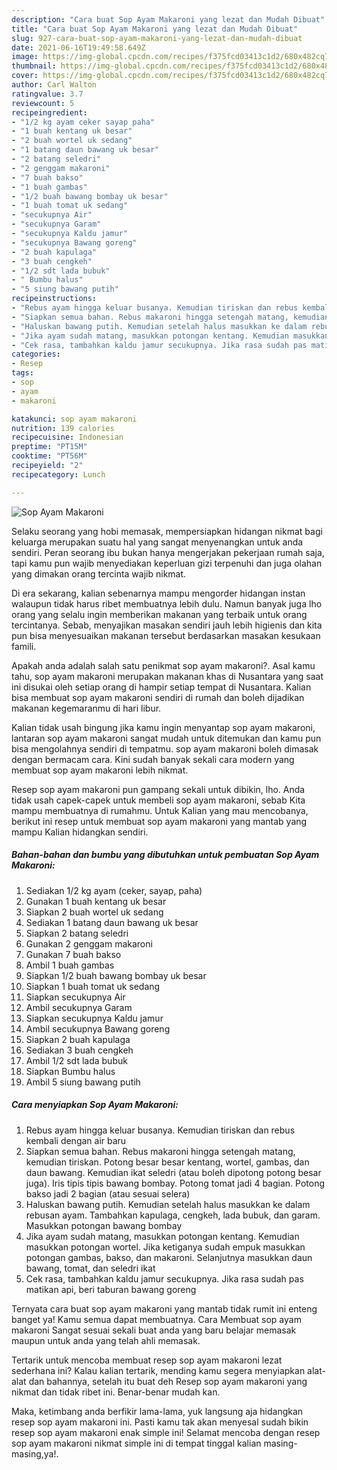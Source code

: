 ```yaml
---
description: "Cara buat Sop Ayam Makaroni yang lezat dan Mudah Dibuat"
title: "Cara buat Sop Ayam Makaroni yang lezat dan Mudah Dibuat"
slug: 927-cara-buat-sop-ayam-makaroni-yang-lezat-dan-mudah-dibuat
date: 2021-06-16T19:49:58.649Z
image: https://img-global.cpcdn.com/recipes/f375fcd03413c1d2/680x482cq70/sop-ayam-makaroni-foto-resep-utama.jpg
thumbnail: https://img-global.cpcdn.com/recipes/f375fcd03413c1d2/680x482cq70/sop-ayam-makaroni-foto-resep-utama.jpg
cover: https://img-global.cpcdn.com/recipes/f375fcd03413c1d2/680x482cq70/sop-ayam-makaroni-foto-resep-utama.jpg
author: Carl Walton
ratingvalue: 3.7
reviewcount: 5
recipeingredient:
- "1/2 kg ayam ceker sayap paha"
- "1 buah kentang uk besar"
- "2 buah wortel uk sedang"
- "1 batang daun bawang uk besar"
- "2 batang seledri"
- "2 genggam makaroni"
- "7 buah bakso"
- "1 buah gambas"
- "1/2 buah bawang bombay uk besar"
- "1 buah tomat uk sedang"
- "secukupnya Air"
- "secukupnya Garam"
- "secukupnya Kaldu jamur"
- "secukupnya Bawang goreng"
- "2 buah kapulaga"
- "3 buah cengkeh"
- "1/2 sdt lada bubuk"
- " Bumbu halus"
- "5 siung bawang putih"
recipeinstructions:
- "Rebus ayam hingga keluar busanya. Kemudian tiriskan dan rebus kembali dengan air baru"
- "Siapkan semua bahan. Rebus makaroni hingga setengah matang, kemudian tiriskan. Potong besar besar kentang, wortel, gambas, dan daun bawang. Kemudian ikat seledri (atau boleh dipotong potong besar juga). Iris tipis tipis bawang bombay. Potong tomat jadi 4 bagian. Potong bakso jadi 2 bagian (atau sesuai selera)"
- "Haluskan bawang putih. Kemudian setelah halus masukkan ke dalam rebusan ayam. Tambahkan kapulaga, cengkeh, lada bubuk, dan garam. Masukkan potongan bawang bombay"
- "Jika ayam sudah matang, masukkan potongan kentang. Kemudian masukkan potongan wortel. Jika ketiganya sudah empuk masukkan potongan gambas, bakso, dan makaroni. Selanjutnya masukkan daun bawang, tomat, dan seledri ikat"
- "Cek rasa, tambahkan kaldu jamur secukupnya. Jika rasa sudah pas matikan api, beri taburan bawang goreng"
categories:
- Resep
tags:
- sop
- ayam
- makaroni

katakunci: sop ayam makaroni 
nutrition: 139 calories
recipecuisine: Indonesian
preptime: "PT15M"
cooktime: "PT56M"
recipeyield: "2"
recipecategory: Lunch

---
```



![Sop Ayam Makaroni](https://img-global.cpcdn.com/recipes/f375fcd03413c1d2/680x482cq70/sop-ayam-makaroni-foto-resep-utama.jpg)

Selaku seorang yang hobi memasak, mempersiapkan hidangan nikmat bagi keluarga merupakan suatu hal yang sangat menyenangkan untuk anda sendiri. Peran seorang ibu bukan hanya mengerjakan pekerjaan rumah saja, tapi kamu pun wajib menyediakan keperluan gizi terpenuhi dan juga olahan yang dimakan orang tercinta wajib nikmat.

Di era  sekarang, kalian sebenarnya mampu mengorder hidangan instan walaupun tidak harus ribet membuatnya lebih dulu. Namun banyak juga lho orang yang selalu ingin memberikan makanan yang terbaik untuk orang tercintanya. Sebab, menyajikan masakan sendiri jauh lebih higienis dan kita pun bisa menyesuaikan makanan tersebut berdasarkan masakan kesukaan famili. 



Apakah anda adalah salah satu penikmat sop ayam makaroni?. Asal kamu tahu, sop ayam makaroni merupakan makanan khas di Nusantara yang saat ini disukai oleh setiap orang di hampir setiap tempat di Nusantara. Kalian bisa membuat sop ayam makaroni sendiri di rumah dan boleh dijadikan makanan kegemaranmu di hari libur.

Kalian tidak usah bingung jika kamu ingin menyantap sop ayam makaroni, lantaran sop ayam makaroni sangat mudah untuk ditemukan dan kamu pun bisa mengolahnya sendiri di tempatmu. sop ayam makaroni boleh dimasak dengan bermacam cara. Kini sudah banyak sekali cara modern yang membuat sop ayam makaroni lebih nikmat.

Resep sop ayam makaroni pun gampang sekali untuk dibikin, lho. Anda tidak usah capek-capek untuk membeli sop ayam makaroni, sebab Kita mampu membuatnya di rumahmu. Untuk Kalian yang mau mencobanya, berikut ini resep untuk membuat sop ayam makaroni yang mantab yang mampu Kalian hidangkan sendiri.

<!--inarticleads1-->

##### Bahan-bahan dan bumbu yang dibutuhkan untuk pembuatan Sop Ayam Makaroni:

1. Sediakan 1/2 kg ayam (ceker, sayap, paha)
1. Gunakan 1 buah kentang uk besar
1. Siapkan 2 buah wortel uk sedang
1. Sediakan 1 batang daun bawang uk besar
1. Siapkan 2 batang seledri
1. Gunakan 2 genggam makaroni
1. Gunakan 7 buah bakso
1. Ambil 1 buah gambas
1. Siapkan 1/2 buah bawang bombay uk besar
1. Siapkan 1 buah tomat uk sedang
1. Siapkan secukupnya Air
1. Ambil secukupnya Garam
1. Siapkan secukupnya Kaldu jamur
1. Ambil secukupnya Bawang goreng
1. Siapkan 2 buah kapulaga
1. Sediakan 3 buah cengkeh
1. Ambil 1/2 sdt lada bubuk
1. Siapkan  Bumbu halus
1. Ambil 5 siung bawang putih




<!--inarticleads2-->

##### Cara menyiapkan Sop Ayam Makaroni:

1. Rebus ayam hingga keluar busanya. Kemudian tiriskan dan rebus kembali dengan air baru
1. Siapkan semua bahan. Rebus makaroni hingga setengah matang, kemudian tiriskan. Potong besar besar kentang, wortel, gambas, dan daun bawang. Kemudian ikat seledri (atau boleh dipotong potong besar juga). Iris tipis tipis bawang bombay. Potong tomat jadi 4 bagian. Potong bakso jadi 2 bagian (atau sesuai selera)
1. Haluskan bawang putih. Kemudian setelah halus masukkan ke dalam rebusan ayam. Tambahkan kapulaga, cengkeh, lada bubuk, dan garam. Masukkan potongan bawang bombay
1. Jika ayam sudah matang, masukkan potongan kentang. Kemudian masukkan potongan wortel. Jika ketiganya sudah empuk masukkan potongan gambas, bakso, dan makaroni. Selanjutnya masukkan daun bawang, tomat, dan seledri ikat
1. Cek rasa, tambahkan kaldu jamur secukupnya. Jika rasa sudah pas matikan api, beri taburan bawang goreng




Ternyata cara buat sop ayam makaroni yang mantab tidak rumit ini enteng banget ya! Kamu semua dapat membuatnya. Cara Membuat sop ayam makaroni Sangat sesuai sekali buat anda yang baru belajar memasak maupun untuk anda yang telah ahli memasak.

Tertarik untuk mencoba membuat resep sop ayam makaroni lezat sederhana ini? Kalau kalian tertarik, mending kamu segera menyiapkan alat-alat dan bahannya, setelah itu buat deh Resep sop ayam makaroni yang nikmat dan tidak ribet ini. Benar-benar mudah kan. 

Maka, ketimbang anda berfikir lama-lama, yuk langsung aja hidangkan resep sop ayam makaroni ini. Pasti kamu tak akan menyesal sudah bikin resep sop ayam makaroni enak simple ini! Selamat mencoba dengan resep sop ayam makaroni nikmat simple ini di tempat tinggal kalian masing-masing,ya!.

